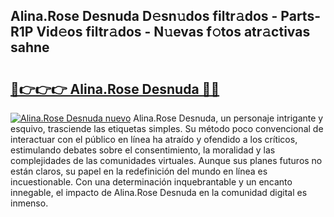 ## Alina.Rose Desnuda D𝚎sn𝚞dos filtr𝚊dos - Parts-R1P Vid𝚎os filtr𝚊dos - N𝚞evas f𝚘tos atr𝚊ctivas sahne

# <h2><a href="http://mbdpuw.tromn.icu/?c=Alina.Rose+Desnuda">🔗👉👉👉 Alina.Rose Desnuda 🔗🔗</a></h2>

[![Alina.Rose Desnuda nuevo](https://i.imgur.com/pEAQMta.gif)](http://mbdpuw.tromn.icu/?c=Alina.Rose+Desnuda)
Alina.Rose Desnuda, un personaje intrigante y esquivo, trasciende las etiquetas simples. Su método poco convencional de interactuar con el público en línea ha atraído y ofendido a los críticos, estimulando debates sobre el consentimiento, la moralidad y las complejidades de las comunidades virtuales. Aunque sus planes futuros no están claros, su papel en la redefinición del mundo en línea es incuestionable. Con una determinación inquebrantable y un encanto innegable, el impacto de Alina.Rose Desnuda en la comunidad digital es inmenso.
